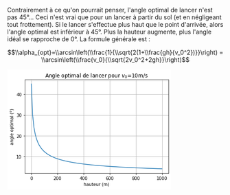 Contrairement à ce qu'on pourrait penser, l'angle optimal de lancer n'est pas 45°... Ceci n'est vrai que pour un lancer à partir du sol (et en négligeant tout frottement). Si le lancer s'effectue plus haut que le point d'arrivée, alors l'angle optimal est inférieur à 45°. Plus la hauteur augmente, plus l'angle idéal se rapproche de 0°. La formule générale est :

$$\\alpha_{opt}=\\arcsin\left(\\frac{1}{\\sqrt{2(1+\\frac{gh}{v_0^2})}}\right) = \\arcsin\left(\\frac{v_0}{\\sqrt{2v_0^2+2gh}}\right)$$

![plot](angle_optimal.png)
